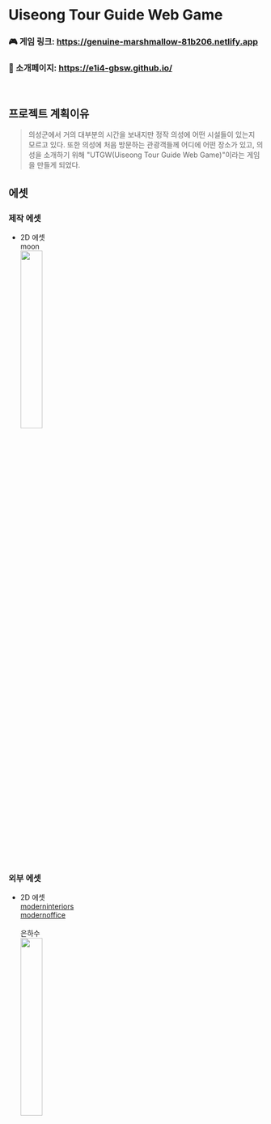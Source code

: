 # Uiseong Tour Guide Web Game
### 🎮 게임 링크: https://genuine-marshmallow-81b206.netlify.app
### 📃 소개페이지:  https://e1i4-gbsw.github.io/

<br>


## 프로젝트 계획이유

> 의성군에서 거의 대부분의 시간을 보내지만 정작 의성에 어떤 시설들이 있는지 모르고 있다. 또한 의성에 처음 방문하는 관광객들께 어디에 어떤 장소가 있고, 의성을 소개하기 위해 "UTGW(Uiseong Tour Guide Web Game)"이라는 게임을 만들게 되었다.


## 에셋

### 제작 에셋
+ 2D 에셋<br>
moon<br>
<img src="https://user-images.githubusercontent.com/86923398/208624595-4b463831-fdce-498f-93b9-04aacd98f5b7.png" width="30%" height="30%"/><br><br><br>

### 외부 에셋
+ 2D 에셋 <br>
[moderninteriors](https://limezu.itch.io/moderninteriors)<br>
[modernoffice](https://limezu.itch.io/modernoffice)<br><br>
은하수<br>
<img src="https://user-images.githubusercontent.com/86923398/208625913-9350a6d8-ff14-4ccf-9e33-cf4ce7349f3d.jpg" width="30%" height="30%"/><br>
